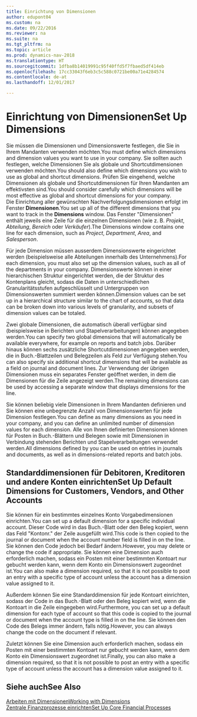 ```yaml
---
title: Einrichtung von Dimensionen
author: edupont04
ms.custom: na
ms.date: 09/22/2016
ms.reviewer: na
ms.suite: na
ms.tgt_pltfrm: na
ms.topic: article
ms.prod: dynamics-nav-2018
ms.translationtype: HT
ms.sourcegitcommit: 1dfba8b14019991c95f40ffd5f7fbaed5df414eb
ms.openlocfilehash: 17cc33043f6eb3c5c588c0721be00a71e4284574
ms.contentlocale: de-at
ms.lasthandoff: 12/01/2017

---
```


# <a name="set-up-dimensions"></a><span data-ttu-id="eefd4-102">Einrichtung von Dimensionen</span><span class="sxs-lookup"><span data-stu-id="eefd4-102">Set Up Dimensions</span></span>
<span data-ttu-id="eefd4-103">Sie müssen die Dimensionen und Dimensionswerte festlegen, die Sie in Ihrem Mandanten verwenden möchten.</span><span class="sxs-lookup"><span data-stu-id="eefd4-103">You must define which dimensions and dimension values you want to use in your company.</span></span> <span data-ttu-id="eefd4-104">Sie sollten auch festlegen, welche Dimensionen Sie als globale und Shortcutdimensionen verwenden möchten.</span><span class="sxs-lookup"><span data-stu-id="eefd4-104">You should also define which dimensions you wish to use as global and shortcut dimensions.</span></span> <span data-ttu-id="eefd4-105">Prüfen Sie eingehend, welche Dimensionen als globale und Shortcutdimensionen für Ihren Mandanten am effektivsten sind.</span><span class="sxs-lookup"><span data-stu-id="eefd4-105">You should consider carefully which dimensions will be most effective as global and shortcut dimensions for your company.</span></span>  
<span data-ttu-id="eefd4-106">Die Einrichtung aller gewünschten Nachverfolgungsdimensionen erfolgt im Fenster **Dimensionen**.</span><span class="sxs-lookup"><span data-stu-id="eefd4-106">You set up all of the different dimensions that you want to track in the **Dimensions** window.</span></span> <span data-ttu-id="eefd4-107">Das Fenster "Dimensionen" enthält jeweils eine Zeile für die einzelnen Dimensionen (wie z. B. *Projekt*, *Abteilung*, *Bereich* oder *Verkäufer*).</span><span class="sxs-lookup"><span data-stu-id="eefd4-107">The Dimensions window contains one line for each dimension, such as *Project*, *Department*, *Area*, and *Salesperson*.</span></span>  

<span data-ttu-id="eefd4-108">Für jede Dimension müssen ausserdem Dimensionswerte eingerichtet werden (beispielsweise alle Abteilungen innerhalb des Unternehmens).</span><span class="sxs-lookup"><span data-stu-id="eefd4-108">For each dimension, you must also set up the dimension values, such as all of the departments in your company.</span></span> <span data-ttu-id="eefd4-109">Dimensionswerte können in einer hierarchischen Struktur eingerichtet werden, die der Struktur des Kontenplans gleicht, sodass die Daten in unterschiedlichen Granularitätsstufen aufgeschlüsselt und Untergruppen von Dimensionswerten summiert werden können.</span><span class="sxs-lookup"><span data-stu-id="eefd4-109">Dimension values can be set up in a hierarchical structure similar to the chart of accounts, so that data can be broken down into various levels of granularity, and subsets of dimension values can be totaled.</span></span>  

<span data-ttu-id="eefd4-110">Zwei globale Dimensionen, die automatisch überall verfügbar sind (beispielsweise in Berichten und Stapelverarbeitungen) können angegeben werden.</span><span class="sxs-lookup"><span data-stu-id="eefd4-110">You can specify two global dimensions that will automatically be available everywhere, for example on reports and batch jobs.</span></span> <span data-ttu-id="eefd4-111">Darüber hinaus können sechs zusätzliche Shortcutdimensionen angegeben werden, die in Buch.-Blattzeilen und Belegzeilen als Feld zur Verfügung stehen.</span><span class="sxs-lookup"><span data-stu-id="eefd4-111">You can also specify six additional shortcut dimensions that will be available as a field on journal and document lines.</span></span> <span data-ttu-id="eefd4-112">Zur Verwendung der übrigen Dimensionen muss ein separates Fenster geöffnet werden, in dem die Dimensionen für die Zeile angezeigt werden.</span><span class="sxs-lookup"><span data-stu-id="eefd4-112">The remaining dimensions can be used by accessing a separate window that displays dimensions for the line.</span></span>  

<span data-ttu-id="eefd4-113">Sie können beliebig viele Dimensionen in Ihrem Mandanten definieren und Sie können eine unbegrenzte Anzahl von Dimensionswerten für jede Dimension festlegen.</span><span class="sxs-lookup"><span data-stu-id="eefd4-113">You can define as many dimensions as you need in your company, and you can define an unlimited number of dimension values for each dimension.</span></span> <span data-ttu-id="eefd4-114">Alle von Ihnen definierten Dimensionen können für Posten in Buch.-Blättern und Belegen sowie mit Dimensionen in Verbindung stehenden Berichten und Stapelverarbeitungen verwendet werden.</span><span class="sxs-lookup"><span data-stu-id="eefd4-114">All dimensions defined by you can be used on entries in journals and documents, as well as in dimensions-related reports and batch jobs.</span></span>  

## <a name="set-up-default-dimensions-for-customers-vendors-and-other-accounts"></a><span data-ttu-id="eefd4-115">Standarddimensionen für Debitoren, Kreditoren und andere Konten einrichten</span><span class="sxs-lookup"><span data-stu-id="eefd4-115">Set Up Default Dimensions for Customers, Vendors, and Other Accounts</span></span>
<span data-ttu-id="eefd4-116">Sie können für ein bestimmtes einzelnes Konto Vorgabedimensionen einrichten.</span><span class="sxs-lookup"><span data-stu-id="eefd4-116">You can set up a default dimension for a specific individual account.</span></span> <span data-ttu-id="eefd4-117">Dieser Code wird in das Buch.-Blatt oder den Beleg kopiert, wenn das Feld "Kontonr." der Zeile ausgefüllt wird.</span><span class="sxs-lookup"><span data-stu-id="eefd4-117">This code is then copied to the journal or document when the account number field is filled in on the line.</span></span> <span data-ttu-id="eefd4-118">Sie können den Code jedoch bei Bedarf ändern.</span><span class="sxs-lookup"><span data-stu-id="eefd4-118">However, you may delete or change the code if appropriate.</span></span> <span data-ttu-id="eefd4-119">Sie können eine Dimension auch erforderlich machen, sodass ein Posten mit einer bestimmten Kontoart nur gebucht werden kann, wenn dem Konto ein Dimensionswert zugeordnet ist.</span><span class="sxs-lookup"><span data-stu-id="eefd4-119">You can also make a dimension required, so that it is not possible to post an entry with a specific type of account unless the account has a dimension value assigned to it.</span></span>  

<span data-ttu-id="eefd4-120">Außerdem können Sie eine Standarddimension für jede Kontoart einrichten, sodass der Code in das Buch.-Blatt oder den Beleg kopiert wird, wenn die Kontoart in die Zeile eingegeben wird.</span><span class="sxs-lookup"><span data-stu-id="eefd4-120">Furthermore, you can set up a default dimension for each type of account so that this code is copied to the journal or document when the account type is filled in on the line.</span></span> <span data-ttu-id="eefd4-121">Sie können den Code des Belegs immer ändern, falls nötig.</span><span class="sxs-lookup"><span data-stu-id="eefd4-121">However, you can always change the code on the document if relevant.</span></span>  

<span data-ttu-id="eefd4-122">Zuletzt können Sie eine Dimension auch erforderlich machen, sodass ein Posten mit einer bestimmten Kontoart nur gebucht werden kann, wenn dem Konto ein Dimensionswert zugeordnet ist.</span><span class="sxs-lookup"><span data-stu-id="eefd4-122">Finally, you can also make a dimension required, so that it is not possible to post an entry with a specific type of account unless the account has a dimension value assigned to it.</span></span>

## <a name="see-also"></a><span data-ttu-id="eefd4-123">Siehe auch</span><span class="sxs-lookup"><span data-stu-id="eefd4-123">See Also</span></span>
[<span data-ttu-id="eefd4-124">Arbeiten mit Dimensionen</span><span class="sxs-lookup"><span data-stu-id="eefd4-124">Working with Dimensions</span></span>](finance-dimensions.md)  
[<span data-ttu-id="eefd4-125">Zentrale Finanzprozesse einrichten</span><span class="sxs-lookup"><span data-stu-id="eefd4-125">Set Up Core Financial Processes</span></span>](finance-setup-finance.md)

